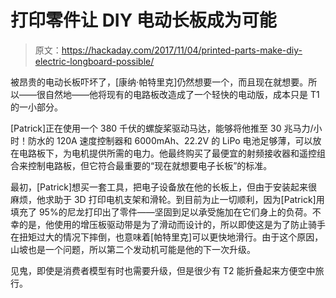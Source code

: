 # 打印零件让 DIY 电动长板成为可能

> 原文：<https://hackaday.com/2017/11/04/printed-parts-make-diy-electric-longboard-possible/>

被昂贵的电动长板吓坏了，[康纳·帕特里克]仍然想要一个，而且现在就想要。所以——很自然地——他将现有的电路板改造成了一个轻快的电动版，成本只是 T1 的一小部分。

[Patrick]正在使用一个 380 千伏的螺旋桨驱动马达，能够将他推至 30 兆马力/小时！防水的 120A 速度控制器和 6000mAh、22.2V 的 LiPo 电池足够薄，可以放在电路板下，为电机提供所需的电力。他最终购买了最便宜的射频接收器和遥控组合来控制电路板，但它符合最重要的“现在就想要电子长板”的标准。

最初，[Patrick]想买一套工具，把电子设备放在他的长板上，但由于安装起来很麻烦，他求助于 3D 打印电机支架和滑轮。到目前为止一切顺利，因为[Patrick]用填充了 95%的尼龙打印出了零件——坚固到足以承受施加在它们身上的负荷。不幸的是，他使用的增压板驱动带是为了滑动而设计的，所以即使这是为了防止骑手在扭矩过大的情况下摔倒，也意味着[帕特里克]可以更快地滑行。由于这个原因，山坡也是一个问题，所以第二个发动机可能是他的下一次升级。

见鬼，即使是消费者模型有时也需要升级，但是很少有 T2 能折叠起来方便空中旅行。